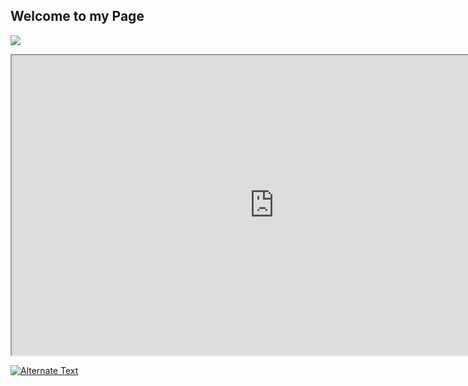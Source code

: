 ## Welcome to my Page


![](https://drive.google.com/uc?export=view&id=1vOUGJHSVbuGCBqCPWHK-Hhn-AeakQwt2)

<iframe src="https://drive.google.com/file/d/1CLrggpp-qiS1XMq0kCJGluXNzSM79hQL/preview" width="840" height="480"></iframe>


[![Alternate Text]({image-url})](https://drive.google.com/uc?export=view&id=1vOUGJHSVbuGCBqCPWHK-Hhn-AeakQwt2 "Link Title")



